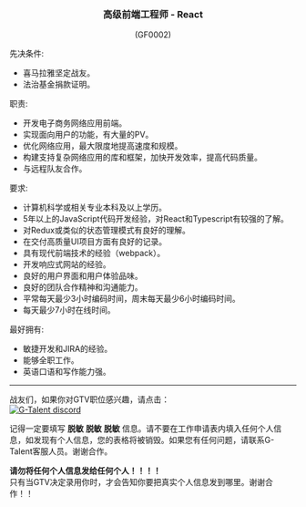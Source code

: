 <h3 align="center">高级前端工程师 - React</h3>
<p align="center">(GF0002)</p>
  
先决条件:

- 喜马拉雅坚定战友。
- 法治基金捐款证明。

职责:

- 开发电子商务网络应用前端。
- 实现面向用户的功能，有大量的PV。
- 优化网络应用，最大限度地提高速度和规模。
- 构建支持复杂网络应用的库和框架，加快开发效率，提高代码质量。
- 与远程队友合作。

要求:

- 计算机科学或相关专业本科及以上学历。
- 5年以上的JavaScript代码开发经验，对React和Typescript有较强的了解。
- 对Redux或类似的状态管理模式有良好的理解。
- 在交付高质量UI项目方面有良好的记录。
- 具有现代前端技术的经验（webpack）。
- 开发响应式网站的经验。
- 良好的用户界面和用户体验品味。
- 良好的团队合作精神和沟通能力。
- 平常每天最少3小时编码时间，周末每天最少6小时编码时间。
- 每天最少7小时在线时间。

最好拥有:

- 敏捷开发和JIRA的经验。
- 能够全职工作。
- 英语口语和写作能力强。

---
战友们，如果你对GTV职位感兴趣，请点击：   
<a href="https://discord.gg/rUA99Qd"><img src="https://img.shields.io/badge/discord-apply--for--job-green?logo=discord&style=for-the-badge" alt="G-Talent discord"></a>   
  
记得一定要填写 **脱敏** **脱敏** **脱敏** 信息。请不要在工作申请表内填入任何个人信息，如发现有个人信息，您的表格将被销毁。如果您有任何问题，请联系G-Talent客服人员。谢谢合作。
   
**请勿将任何个人信息发给任何个人！！！！**   
只有当GTV决定录用你时，才会告知你要把真实个人信息发到哪里。谢谢合作！！
